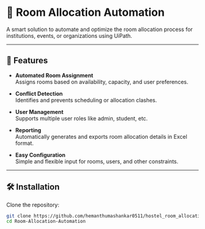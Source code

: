 # 🏢 Room Allocation Automation

A smart solution to automate and optimize the room allocation process for institutions, events, or organizations using UiPath.

---

## 🚀 Features

- **Automated Room Assignment**  
  Assigns rooms based on availability, capacity, and user preferences.

- **Conflict Detection**  
  Identifies and prevents scheduling or allocation clashes.

- **User Management**  
  Supports multiple user roles like admin, student, etc.

- **Reporting**  
  Automatically generates and exports room allocation details in Excel format.

- **Easy Configuration**  
  Simple and flexible input for rooms, users, and other constraints.

---

## 🛠️ Installation

Clone the repository:

```bash
git clone https://github.com/hemanthumashankar0511/hostel_room_allocation_automation.git
cd Room-Allocation-Automation
